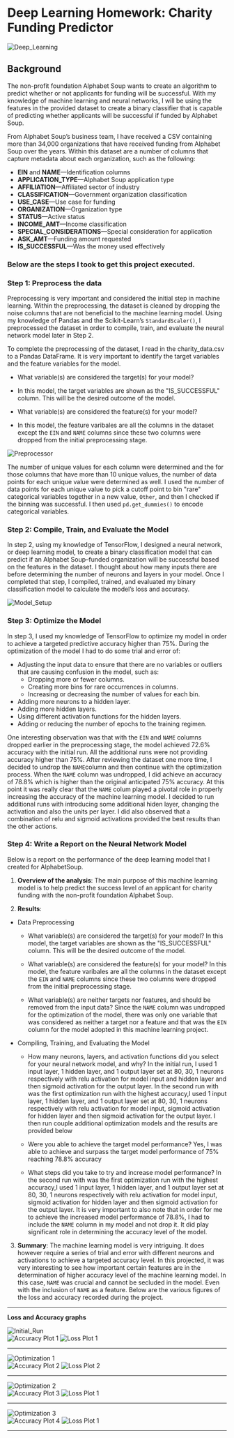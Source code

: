 # Deep Learning Homework: Charity Funding Predictor
![Deep_Learning](/Images/Deep_Learning2.jpg)

## Background

The non-profit foundation Alphabet Soup wants to create an algorithm to predict whether or not applicants for funding will be successful. With my knowledge of machine learning and neural networks, I will be using the features in the provided dataset to create a binary classifier that is capable of predicting whether applicants will be successful if funded by Alphabet Soup.

From Alphabet Soup’s business team, I have received a CSV containing more than 34,000 organizations that have received funding from Alphabet Soup over the years. Within this dataset are a number of columns that capture metadata about each organization, such as the following:

* **EIN** and **NAME**—Identification columns
* **APPLICATION_TYPE**—Alphabet Soup application type
* **AFFILIATION**—Affiliated sector of industry
* **CLASSIFICATION**—Government organization classification
* **USE_CASE**—Use case for funding
* **ORGANIZATION**—Organization type
* **STATUS**—Active status
* **INCOME_AMT**—Income classification
* **SPECIAL_CONSIDERATIONS**—Special consideration for application
* **ASK_AMT**—Funding amount requested
* **IS_SUCCESSFUL**—Was the money used effectively

### Below are the steps I took to get this project executed.

### Step 1: Preprocess the data

Preprocessing is very important and considered the initial step in machine learning. Within the preprocessing, the dataset is cleaned by dropping the noise columns that are not beneficial to the machine learning model. Using my knowledge of Pandas and the Scikit-Learn’s `StandardScaler()`, I preprocessed the dataset in order to compile, train, and evaluate the neural network model later in Step 2.

To complete the preprocessing of the dataset, I read in the charity_data.csv to a Pandas DataFrame. It is very important to identify the target variables and the feature variables for the model.
  * What variable(s) are considered the target(s) for your model?
   * In this model, the target variables are shown as the "IS_SUCCESSFUL" column. This will be the desired outcome of the model. 
  
  * What variable(s) are considered the feature(s) for your model?
   * In this model, the feature varibales are all the columns in the dataset except the `EIN` and `NAME` columns since these two columns were dropped from the initial preprocessing stage.
   
![Preprocessor](/Images/Preprocessor.jpg)

The number of unique values for each column were determined and the for those columns that have more than 10 unique values, the number of data points for each unique value were determined as well. I used the number of data points for each unique value to pick a cutoff point to bin "rare" categorical variables together in a new value, `Other`, and then I checked if the binning was successful. I then used `pd.get_dummies()` to encode categorical variables.

### Step 2: Compile, Train, and Evaluate the Model

In step 2, using my knowledge of TensorFlow, I designed a neural network, or deep learning model, to create a binary classification model that can predict if an Alphabet Soup–funded organization will be successful based on the features in the dataset. I thought about how many inputs there are before determining the number of neurons and layers in your model. Once I completed that step, I compiled, trained, and evaluated my binary classification model to calculate the model’s loss and accuracy.

![Model_Setup](/Images/Model_Setup.jpg)

### Step 3: Optimize the Model

In step 3, I used my knowledge of TensorFlow to optimize my model in order to achieve a targeted predictive accuracy higher than 75%. During the optimization of the model I had to do some trial and error of:
* Adjusting the input data to ensure that there are no variables or outliers that are causing confusion in the model, such as:
  * Dropping more or fewer columns.
  * Creating more bins for rare occurrences in columns.
  * Increasing or decreasing the number of values for each bin.
* Adding more neurons to a hidden layer.
* Adding more hidden layers.
* Using different activation functions for the hidden layers.
* Adding or reducing the number of epochs to the training regimen.

One interesting observation was that with the `EIN` and `NAME` columns  dropped earlier in the preprocessing stage, the model achieved 72.6% accuracy with the initial run. All the additional runs were not providing accuracy higher than 75%. After reviewing the dataset one more time, I decided to undrop the `NAME`column and then continue with the optimization process. When the `NAME` column was undropped, I did achieve an accuracy of 78.8% which is higher than the original anticipated 75% accuracy. At this point it was really clear that the `NAME` colum played a pivotal role in properly increasing the accuracy of the machine learning model. I decided to run additional runs with introducing some additional hiden layer, changing the activation and also the units per layer. I did also observed that a combination of relu and sigmoid activations provided the best results than the other actions.

### Step 4: Write a Report on the Neural Network Model

Below is a report on the performance of the deep learning model that I created for AlphabetSoup.

1. **Overview of the analysis**: 
    The main purpose of this machine learning model is to help predict the success level of an applicant for charity funding with the non-profit foundation Alphabet Soup.

2. **Results**: 

  * Data Preprocessing
    * What variable(s) are considered the target(s) for your model?
      In this model, the target variables are shown as the "IS_SUCCESSFUL" column. This will be the desired outcome of the model. 

    * What variable(s) are considered the feature(s) for your model?
      In this model, the feature varibales are all the columns in the dataset except the `EIN` and `NAME` columns since these two columns were dropped from the initial preprocessing stage.
    * What variable(s) are neither targets nor features, and should be removed from the input data?
      Since the `NAME` column was undropped for the optimization of the model, there was only one variable that was considered as neither a target nor a feature and that was the `EIN` column for the model adopted in this machine learning project.
    
  * Compiling, Training, and Evaluating the Model
    * How many neurons, layers, and activation functions did you select for your neural network model, and why?
      In the initial run, I used 1 input layer, 1 hidden layer, and 1 output layer set at 80, 30, 1 neurons respectively with relu activation for model input and hidden layer and then sigmoid activation for the output layer. In the second run with was the first optimization run with the highest accuracy,I used 1 input layer, 1 hidden layer, and 1 output layer set at 80, 30, 1 neurons respectively with relu activation for model input, sigmoid activation for hidden layer and then sigmoid activation for the output layer. I then run couple additional optimization models and the results are provided below
    * Were you able to achieve the target model performance?
      Yes, I was able to achieve and surpass the target model performance of 75% reaching 78.8% accuracy
      
    * What steps did you take to try and increase model performance?
      In the second run with was the first optimization run with the highest accuracy,I used 1 input layer, 1 hidden layer, and 1 output layer set at 80, 30, 1 neurons respectively with relu activation for model input, sigmoid activation for hidden layer and then sigmoid activation for the output layer. It is very important to also note that in order for me to achieve the increased model performance of 78.8%, I had to include the `NAME` column in my model and not drop it. It did play significant role in determining the accuracy level of the model.
      
3. **Summary**:
The machine learning model is very intriguing. It does however require a series of trial and error with different neurons and activations to achieve a targeted accuracy level. In this projected, it was very interesting to see how important certain features are in the determination of higher accuracy level of the machine learning model. In this case, `NAME` was crucial and cannot be secluded in the model. Even with the inclusion of `NAME` as a feature. Below are the various figures of the loss and accuracy recorded during the project.
---
**Loss and Accuracy graphs**

![Initial_Run](/Images/Initial_Run.jpg)      
![Accuracy Plot 1](/Images/accuracy_plot1.PNG) ![Loss Plot 1](/Images/loss_plot1.PNG)

---
![Optimization 1](/Images/Optimization_1.jpg)      
![Accuracy Plot 2](/Images/accuracy_plot2.PNG) ![Loss Plot 2](/Images/loss_plot2.PNG)

---
![Optimization 2](/Images/Optimization_2.jpg)      
![Accuracy Plot 3](/Images/accuracy_plot3.PNG) ![Loss Plot 1](/Images/loss_plot3.PNG)

---
![Optimization 3](/Images/Optimization_3.jpg)      
![Accuracy Plot 4](/Images/accuracy_plot4.PNG) ![Loss Plot 1](/Images/loss_plot4.PNG)

---
